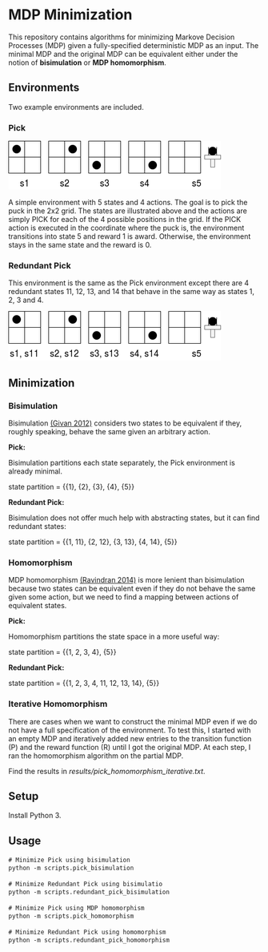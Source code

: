 # MDP Minimization #

This repository contains algorithms for minimizing Markove Decision Processes (MDP)
given a fully-specified deterministic MDP as an input. The minimal MDP and the original
MDP can be equivalent either under the notion of **bisimulation** or **MDP homomorphism**.

## Environments ##

Two example environments are included.

### Pick ###

![ab](images/pick_env.png)

A simple environment with 5 states and 4 actions. The goal is to pick the puck in the
2x2 grid. The states are illustrated above and the actions are simply PICK for each
of the 4 possible positions in the grid. If the PICK action is executed in the coordinate
where the puck is, the environment transitions into state 5 and reward 1 is award. Otherwise,
the environment stays in the same state and the reward is 0.

### Redundant Pick ###

This environment is the same as the Pick environment except there are 4 redundant states 11, 12, 13, and 14 
that behave in the same way as states 1, 2, 3 and 4.

![ab](images/redundant_pick_env.png)

## Minimization ##

### Bisimulation ###

Bisimulation [(Givan 2012)](https://www.sciencedirect.com/science/article/pii/S0004370202003764) considers two states 
to be equivalent if they, roughly speaking, behave the same given an arbitrary action.

**Pick:**

Bisimulation partitions each state separately, the Pick environment is already minimal.

state partition = {{1}, {2}, {3}, {4}, {5}}

**Redundant Pick:**

Bisimulation does not offer much help with abstracting states, but it can find redundant states:

state partition = {{1, 11}, {2, 12}, {3, 13}, {4, 14}, {5}}


### Homomorphism

MDP homomorphism [(Ravindran 2014)](https://dl.acm.org/citation.cfm?id=1023021) is more lenient than bisimulation
because two states can be equivalent even if they do not behave the same given some action, but we need to find
a mapping between actions of equivalent states.

**Pick:**

Homomorphism partitions the state space in a more useful way:

state partition = {{1, 2, 3, 4}, {5}}

**Redundant Pick:**

state partition = {{1, 2, 3, 4, 11, 12, 13, 14}, {5}}

### Iterative Homomorphism

There are cases when we want to construct the minimal MDP even if we do not have
a full specification of the environment. To test this, I started with an empty MDP
and iteratively added new entries to the transition function (P) and the reward function (R)
until I got the original MDP. At each step, I ran the homomorphism algorithm on the 
partial MDP.

Find the results in _results/pick_homomorphism_iterative.txt_.

## Setup ##
 
Install Python 3.

## Usage ##

```
# Minimize Pick using bisimulation
python -m scripts.pick_bisimulation

# Minimize Redundant Pick using bisimulatio
python -m scripts.redundant_pick_bisimulation

# Minimize Pick using MDP homomorphism
python -m scripts.pick_homomorphism

# Minimize Redundant Pick using homomorphism
python -m scripts.redundant_pick_homomorphism
```
